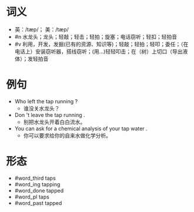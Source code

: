 # 词义
- 英：/tæp/； 美：/tæp/
- #n 水龙头；龙头；轻敲；轻击；轻拍；旋塞；电话窃听；轻扣；轻拍音
- #v 利用，开发，发掘(已有的资源、知识等)；轻敲；轻拍；轻叩；委任；（在电话上）安装窃听器，搭线窃听；(用…)轻轻叩击；在（树）上切口（导出液体）；发轻拍音
# 例句
- Who left the tap running ?
	- 谁没关水龙头？
- Don 't leave the tap running .
	- 别把水龙头开着白白流水。
- You can ask for a chemical analysis of your tap water .
	- 你可以要求给你的自来水做化学分析。
# 形态
- #word_third taps
- #word_ing tapping
- #word_done tapped
- #word_pl taps
- #word_past tapped
